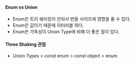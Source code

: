 #### Enum vs Union
- Enum은 트리 쉐이킹이 안되서 번들 사이즈에 영향을 줄 수 있다.
- Enum은 값이기 때문에 이터러블 하다.
- Enum은 가독성이 Union Type에 비해 더 좋은 점이 있다.

#### Three Shaking 관점
- Union Types > const enum > const object > enum